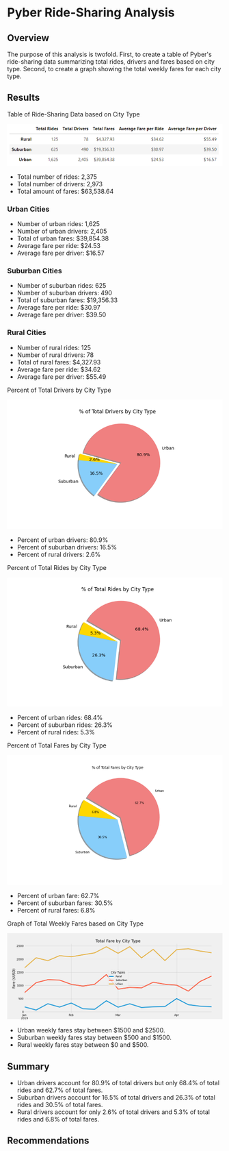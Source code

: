 # Pyber Ride-Sharing Analysis

## Overview
The purpose of this analysis is twofold. First, to create a table of Pyber's ride-sharing data summarizing total rides, drivers and fares based on city type. Second, to create a graph showing the total weekly fares for each city type.

## Results

Table of Ride-Sharing Data based on City Type

![Summary Table](https://github.com/Lindsey-Maag/Pyber_Analysis/blob/main/Analysis/Summary.PNG)


- Total number of rides: 2,375
- Total number of drivers: 2,973
- Total amount of fares: $63,538.64

### Urban Cities

- Number of urban rides: 1,625
- Number of urban drivers: 2,405
- Total of urban fares: $39,854.38
- Average fare per ride: $24.53
- Average fare per driver: $16.57


### Suburban Cities

- Number of suburban rides: 625
- Number of suburban drivers: 490
- Total of suburban fares: $19,356.33
- Average fare per ride: $30.97
- Average fare per driver: $39.50

### Rural Cities

- Number of rural rides: 125
- Number of rural drivers: 78
- Total of rural fares: $4,327.93
- Average fare per ride: $34.62
- Average fare per driver: $55.49

Percent of Total Drivers by City Type

![Percent of Total Drivers by City Type](https://github.com/Lindsey-Maag/Pyber_Analysis/blob/main/Analysis/Fig7.png)

- Percent of urban drivers: 80.9%
- Percent of suburban drivers: 16.5%
- Percent of rural drivers: 2.6%

Percent of Total Rides by City Type

![Percent of Total Rides by City Type](https://github.com/Lindsey-Maag/Pyber_Analysis/blob/main/Analysis/Fig6.png)

- Percent of urban rides: 68.4%
- Percent of suburban rides: 26.3%
- Percent of rural rides: 5.3%

Percent of Total Fares by City Type

![Percent of Fares by City Type](https://github.com/Lindsey-Maag/Pyber_Analysis/blob/main/Analysis/Fig5.png)

- Percent of urban fare: 62.7%
- Percent of suburban fares: 30.5%
- Percent of rural fares: 6.8%


Graph of Total Weekly Fares based on City Type

![Fare Summary](https://github.com/Lindsey-Maag/Pyber_Analysis/blob/main/Analysis/Pyber_Fare_Summary.png)

- Urban weekly fares stay between $1500 and $2500.
- Suburban weekly fares stay between $500 and $1500.
- Rural weekly fares stay between $0 and $500.

## Summary

- Urban drivers account for 80.9% of total drivers but only 68.4% of total rides and 62.7% of total fares.
- Suburban drivers account for 16.5% of total drivers and 26.3% of total rides and 30.5% of total fares.
- Rural drivers account for only 2.6% of total drivers and 5.3% of total rides and 6.8% of total fares.

## Recommendations
